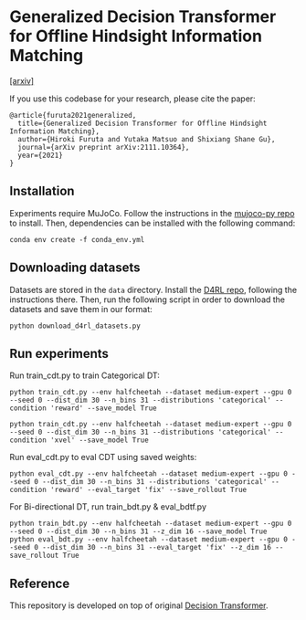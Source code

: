 # Generalized Decision Transformer for Offline Hindsight Information Matching

[[arxiv]](https://arxiv.org/abs/2111.10364)

If you use this codebase for your research, please cite the paper:
```
@article{furuta2021generalized,
  title={Generalized Decision Transformer for Offline Hindsight Information Matching},
  author={Hiroki Furuta and Yutaka Matsuo and Shixiang Shane Gu},
  journal={arXiv preprint arXiv:2111.10364},
  year={2021}
}
```


## Installation

Experiments require MuJoCo.
Follow the instructions in the [mujoco-py repo](https://github.com/openai/mujoco-py) to install.
Then, dependencies can be installed with the following command:

```
conda env create -f conda_env.yml
```

## Downloading datasets

Datasets are stored in the `data` directory.
Install the [D4RL repo](https://github.com/rail-berkeley/d4rl), following the instructions there.
Then, run the following script in order to download the datasets and save them in our format:

```
python download_d4rl_datasets.py
```

## Run experiments

Run train_cdt.py to train Categorical DT:
```
python train_cdt.py --env halfcheetah --dataset medium-expert --gpu 0 --seed 0 --dist_dim 30 --n_bins 31 --distributions 'categorical' --condition 'reward' --save_model True

python train_cdt.py --env halfcheetah --dataset medium-expert --gpu 0 --seed 0 --dist_dim 30 --n_bins 31 --distributions 'categorical' --condition 'xvel' --save_model True
```

Run eval_cdt.py to eval CDT using saved weights:
```
python eval_cdt.py --env halfcheetah --dataset medium-expert --gpu 0 --seed 0 --dist_dim 30 --n_bins 31 --distributions 'categorical' --condition 'reward' --eval_target 'fix' --save_rollout True
```


For Bi-directional DT, run train_bdt.py & eval_bdtf.py
```
python train_bdt.py --env halfcheetah --dataset medium-expert --gpu 0 --seed 0 --dist_dim 30 --n_bins 31 --z_dim 16 --save_model True
python eval_bdt.py --env halfcheetah --dataset medium-expert --gpu 0 --seed 0 --dist_dim 30 --n_bins 31 --eval_target 'fix' --z_dim 16 --save_rollout True
```

## Reference
This repository is developed on top of original [Decision Transformer](https://github.com/kzl/decision-transformer).
